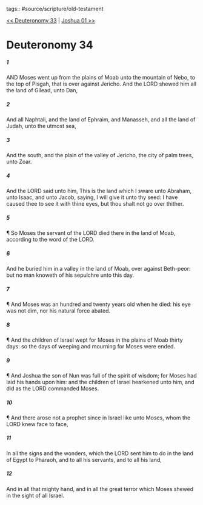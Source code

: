tags:: #source/scripture/old-testament

[<< Deuteronomy 33](/Old_Testament/05_Deuteronomy/Deuteronomy_33.md) | [Joshua 01 >>](/Old_Testament/06_Joshua/Joshua_01.md)

# Deuteronomy 34

##### 1

AND Moses went up from the plains of Moab unto the mountain of Nebo, to the top of Pisgah, that is over against Jericho. And the LORD shewed him all the land of Gilead, unto Dan,

##### 2

And all Naphtali, and the land of Ephraim, and Manasseh, and all the land of Judah, unto the utmost sea,

##### 3

And the south, and the plain of the valley of Jericho, the city of palm trees, unto Zoar.

##### 4

And the LORD said unto him, This is the land which I sware unto Abraham, unto Isaac, and unto Jacob, saying, I will give it unto thy seed: I have caused thee to see it with thine eyes, but thou shalt not go over thither.

##### 5

¶ So Moses the servant of the LORD died there in the land of Moab, according to the word of the LORD.

##### 6

And he buried him in a valley in the land of Moab, over against Beth-peor: but no man knoweth of his sepulchre unto this day.

##### 7

¶ And Moses was an hundred and twenty years old when he died: his eye was not dim, nor his natural force abated.

##### 8

¶ And the children of Israel wept for Moses in the plains of Moab thirty days: so the days of weeping and mourning for Moses were ended.

##### 9

¶ And Joshua the son of Nun was full of the spirit of wisdom; for Moses had laid his hands upon him: and the children of Israel hearkened unto him, and did as the LORD commanded Moses.

##### 10

¶ And there arose not a prophet since in Israel like unto Moses, whom the LORD knew face to face,

##### 11

In all the signs and the wonders, which the LORD sent him to do in the land of Egypt to Pharaoh, and to all his servants, and to all his land,

##### 12

And in all that mighty hand, and in all the great terror which Moses shewed in the sight of all Israel.
